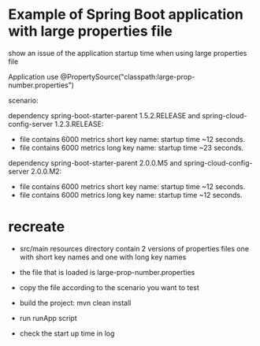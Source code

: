 # Example of Spring Boot application with large properties file

show an issue of the application startup time when using large properties file

Application use @PropertySource("classpath:large-prop-number.properties")

scenario:
   
dependency spring-boot-starter-parent 1.5.2.RELEASE and spring-cloud-config-server 1.2.3.RELEASE:
  * file contains 6000 metrics short key name: startup time ~12 seconds.
  * file contains 6000 metrics long key name:  startup time ~23 seconds.


dependency spring-boot-starter-parent 2.0.0.M5 and spring-cloud-config-server 2.0.0.M2:
  * file contains 6000 metrics short key name: startup time ~12 seconds.
  * file contains 6000 metrics long key name:  startup time ~12 seconds.


# recreate

  * src/main resources directory contain 2 versions of properties files
    one with short key names and one with long key names
   
  * the file that is loaded is large-prop-number.properties
  * copy the file according to the scenario you want to test

  * build the project: mvn clean install
  * run runApp script
  * check the start up time in log 


